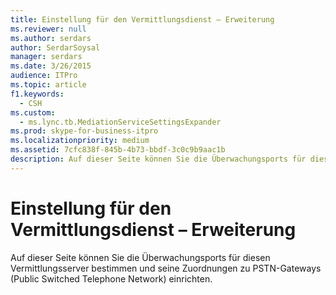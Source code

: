 ```yaml
---
title: Einstellung für den Vermittlungsdienst – Erweiterung
ms.reviewer: null
ms.author: serdars
author: SerdarSoysal
manager: serdars
ms.date: 3/26/2015
audience: ITPro
ms.topic: article
f1.keywords:
  - CSH
ms.custom:
  - ms.lync.tb.MediationServiceSettingsExpander
ms.prod: skype-for-business-itpro
ms.localizationpriority: medium
ms.assetid: 7cfc838f-845b-4b73-bbdf-3c0c9b9aac1b
description: Auf dieser Seite können Sie die Überwachungsports für diesen Vermittlungsserver bestimmen und seine Zuordnungen zu PSTN-Gateways (Public Switched Telephone Network) einrichten.
---
```


# <a name="mediation-service-setting-expander"></a>Einstellung für den Vermittlungsdienst – Erweiterung
 
Auf dieser Seite können Sie die Überwachungsports für diesen Vermittlungsserver bestimmen und seine Zuordnungen zu PSTN-Gateways (Public Switched Telephone Network) einrichten. 
  


